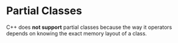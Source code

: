 # Partial Classes

C++ does __not support__ partial classes because the way it operators depends on knowing the exact memory layout of a class.
